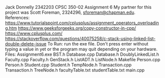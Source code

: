 Jack Donnelly
2342203
CPSC 350-02
Assignment 6
My partner for this project was Scott Foreman, 2324296, sforeman@chapman.edu.
References:
https://www.tutorialspoint.com/cplusplus/assignment_operators_overloading.htm
https://www.geeksforgeeks.org/copy-constructor-in-cpp/
https://www.cplusplus.com/
https://stackoverflow.com/questions/40075258/c-stack-using-linked-list-double-delete-issue
To Run: run the exe file. Don't press enter without typing a value in yet or the program may quit depending on your hardware.
Files:
Assignment6.exe
BST.h
Database.cpp
Database.h
DoublyLinkedList.h
Faculty.cpp
Faculty.h
GenStack.h
ListADT.h
ListNode.h
Makefile
Person.cpp
Person.h
Student.cpp
Student.h
TempNode.h
Transaction.cpp
Transaction.h
TreeNode.h
facultyTable.txt
studentTable.txt
main.cpp
